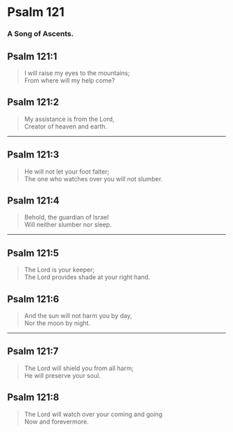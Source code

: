 # Psalm 121

### A Song of Ascents.

## Psalm 121:1

> I will raise my eyes to the mountains;  
> From where will my help come?

## Psalm 121:2

> My assistance is from the Lord,  
> Creator of heaven and earth.

---

## Psalm 121:3

> He will not let your foot falter;  
> The one who watches over you will not slumber.

## Psalm 121:4

> Behold, the guardian of Israel  
> Will neither slumber nor sleep.

---

## Psalm 121:5

> The Lord is your keeper;  
> The Lord provides shade at your right hand.

## Psalm 121:6

> And the sun will not harm you by day,  
> Nor the moon by night.

---

## Psalm 121:7

> The Lord will shield you from all harm;  
> He will preserve your soul.

## Psalm 121:8

> The Lord will watch over your coming and going  
> Now and forevermore.
